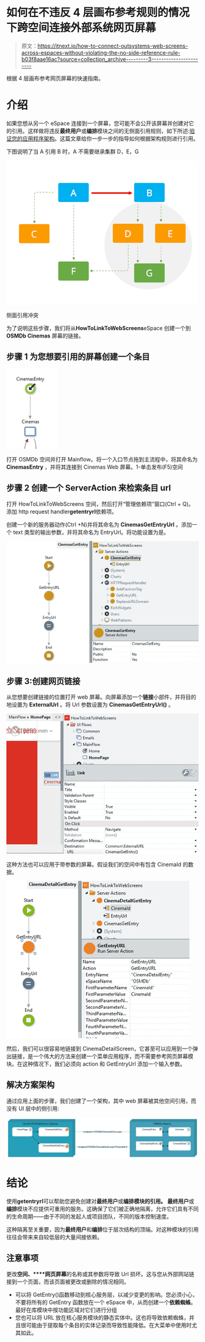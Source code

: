 # 如何在不违反 4 层画布参考规则的情况下跨空间连接外部系统网页屏幕

> 原文：<https://itnext.io/how-to-connect-outsystems-web-screens-across-espaces-without-violating-the-no-side-reference-rule-b03f8aae16ac?source=collection_archive---------3----------------------->

根据 4 层画布参考网页屏幕的快速指南。

# 介绍

如果您想从另一个 eSpace 连接到一个屏幕，您可能不会公开该屏幕并创建对它的引用。这样做将违反**最终用户**或**编排**模块之间的无侧面引用规则，如下所述:[验证您的应用程序架构](https://success.outsystems.com/Support/Enterprise_Customers/Maintenance_and_Operations/Designing_the_architecture_of_your_OutSystems_applications/03_Validating_your_application_architecture)。这篇文章给你一步一步的指导如何根据架构规则进行引用。

下图说明了当 A 引用 B 时，A 不需要继承集群 D，E，G

![](img/0ea66a696c1c1b61d3d9deae8ef01e48.png)

侧面引用冲突

为了说明这些步骤，我们将从**HowToLinkToWebScreens**eSpace 创建一个到 **OSMDb Cinemas** 屏幕的链接。

## 步骤 1 为您想要引用的屏幕创建一个条目

![](img/d2adb3c22d8304fdd41731a00e42397b.png)

打开 OSMDb 空间并打开 Mainflow。将一个入口节点拖到主流程中，将其命名为 **CinemasEntry** ，并将其连接到 Cinemas Web 屏幕。1-单击发布(F5)空间

## 步骤 2 创建一个 ServerAction 来检索条目 url

打开 HowToLinkToWebScreens 空间，然后打开“管理依赖项”窗口(Ctrl + Q)。添加 http request handler**getentryrl**依赖项。

创建一个新的服务器动作(Ctrl +N)并将其命名为 **CinemasGetEntryUrl** 。添加一个 text 类型的输出参数，并将其命名为 EntryUrl。将功能设置为是。

![](img/b807c46dd952bcc5f5f30fe3721227d3.png)

## 步骤 3:创建网页链接

从您想要创建链接的位置打开 web 屏幕。向屏幕添加一个**链接**小部件，并将目的地设置为 **ExternalUrl** 。将 Url 参数设置为 **CinemasGetEntryUrl()** 。

![](img/016f4299ed72dabc962429e903b6dd0a.png)

这种方法也可以应用于带参数的屏幕。假设我们的空间中有包含 CinemaId 的数据。

![](img/8093020d67d43fbd6b7d3f121e316b44.png)

然后，我们可以很容易地链接到 CinemaDetailScreen，它甚至可以应用到一个弹出链接，是一个伟大的方法来创建一个菜单应用程序，而不需要参考网页屏幕模块。在这种情况下，我们必须向 action 和 GetEntryUrl 添加一个输入参数。

## 解决方案架构

通过应用上面的步骤，我们创建了一个架构，其中 web 屏幕被其他空间引用，而没有 UI 层中的侧引用:

![](img/677e9650a42d146f22f495dffcfe1c0a.png)

# 结论

使用**getentryrl**可以帮助您避免创建对**最终用户**或**编排模块的引用。** **最终用户**或**编排**模块不应提供可重用的服务。这确保了它们被正确地隔离，允许它们具有不同的生命周期——由于不同的发起人或项目团队，不同的版本控制速度。

这种隔离至关重要，因为**最终用户**和**编排**位于层次结构的顶端。对这种模块的引用往往会带来来自较低层的大量间接依赖。

## 注意事项

更改**空间、****网页屏幕**的名称或其参数将导致 Url 损坏。这与您从外部网站链接到一个页面，而该页面被更改或删除的情况相同。

*   可以将 <screenentry>GetEntry()函数移动到核心服务层，以减少变更的影响。您必须小心，不要将所有的 GetEntry 函数放在一个 eSpace 中，从而创建一个**依赖蜘蛛**。最好在库模块中按功能区域对它们进行分组</screenentry>
*   您也可以将 URL 放在核心服务模块的静态实体中。这也将导致依赖蜘蛛，并且很可能由于提取每个条目的实体记录而导致性能降低。在大菜单中使用时尤其如此。